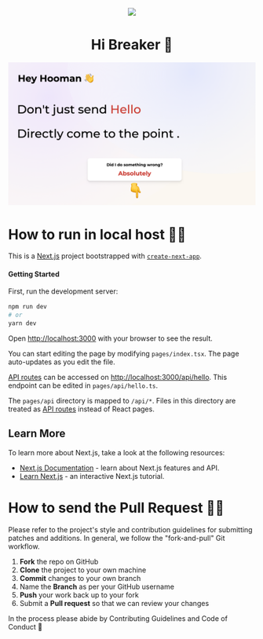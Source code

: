 <p align='center'>
<img src='https://avatars.githubusercontent.com/u/79021627?s=200&v=4' width='100' >
</p>


<h1 align='center'> Hi Breaker 👋</h1>

<p align="justify">

</p>


<img width="1440" alt="Mergify Masters Landing Page" src="./assets/landingScreen.png">


# How to run in local host 👨‍💻
This is a [Next.js](https://nextjs.org/) project bootstrapped with [`create-next-app`](https://github.com/vercel/next.js/tree/canary/packages/create-next-app).

#### Getting Started

First, run the development server:

```bash
npm run dev
# or
yarn dev
```

Open [http://localhost:3000](http://localhost:3000) with your browser to see the result.

You can start editing the page by modifying `pages/index.tsx`. The page auto-updates as you edit the file.

[API routes](https://nextjs.org/docs/api-routes/introduction) can be accessed on [http://localhost:3000/api/hello](http://localhost:3000/api/hello). This endpoint can be edited in `pages/api/hello.ts`.

The `pages/api` directory is mapped to `/api/*`. Files in this directory are treated as [API routes](https://nextjs.org/docs/api-routes/introduction) instead of React pages.

## Learn More

To learn more about Next.js, take a look at the following resources:

- [Next.js Documentation](https://nextjs.org/docs) - learn about Next.js features and API.
- [Learn Next.js](https://nextjs.org/learn) - an interactive Next.js tutorial.

# How to send the Pull Request 🥷🏻
Please refer to the project's style and contribution guidelines for submitting patches and additions. In general, we follow the "fork-and-pull" Git workflow.

 1. **Fork** the repo on GitHub
 2. **Clone** the project to your own machine
 3. **Commit** changes to your own branch
 4. Name the **Branch** as per your GitHub username 
 4. **Push** your work back up to your fork
 5. Submit a **Pull request** so that we can review your changes

In the process please abide by Contributing Guidelines and Code of Conduct 🚀
